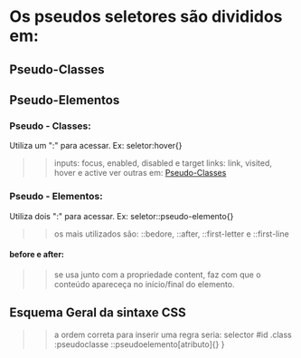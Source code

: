 # Os pseudos seletores são divididos em:
  ## Pseudo-Classes
  ## Pseudo-Elementos

### Pseudo - Classes:
Utiliza um ":" para acessar.
Ex: seletor:hover{}
>> inputs: focus, enabled, disabled e target
>> links: link, visited, hover e active
>> ver outras em: [Pseudo-Classes](https://developer.mozilla.org/pt-BR/docs/Web/CSS/Pseudo-classes)


### Pseudo - Elementos:
Utiliza dois ":" para acessar.
Ex: seletor::pseudo-elemento{}
>> os mais utilizados são: ::bedore, ::after, ::first-letter e ::first-line

#### before e after:
>> se usa junto com a propriedade content, faz com que o conteúdo apareceça no início/final do elemento.

## Esquema Geral da sintaxe CSS
>> a ordem correta para inserir uma regra seria:
selector #id .class :pseudoclasse ::pseudoelemento[atributo]{}<!--  -->
}